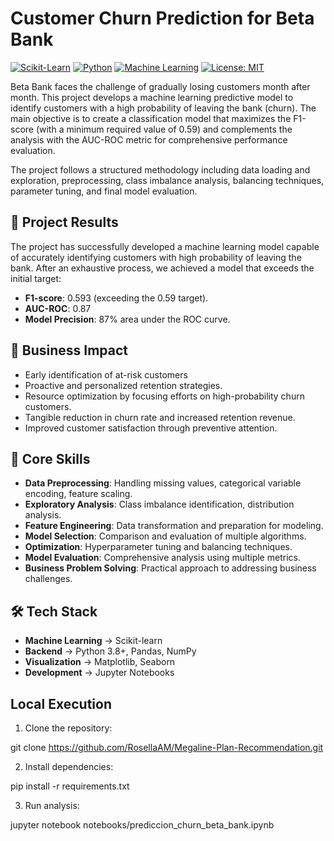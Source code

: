 # Customer Churn Prediction for Beta Bank

[![Scikit-Learn](https://img.shields.io/badge/Scikit--Learn-1.0%2B-orange?logo=scikit-learn)](https://scikit-learn.org/)
[![Python](https://img.shields.io/badge/Python-3.8%2B-blue?logo=python)](https://www.python.org/)
[![Machine Learning](https://img.shields.io/badge/Machine-Learning-blueviolet)]()
[![License: MIT](https://img.shields.io/badge/License-MIT-yellow.svg)](https://opensource.org/licenses/MIT)

Beta Bank faces the challenge of gradually losing customers month after month. This project develops a machine learning predictive model to identify customers with a high probability of leaving the bank (churn). The main objective is to create a classification model that maximizes the F1-score (with a minimum required value of 0.59) and complements the analysis with the AUC-ROC metric for comprehensive performance evaluation.

The project follows a structured methodology including data loading and exploration, preprocessing, class imbalance analysis, balancing techniques, parameter tuning, and final model evaluation.

## 🎯 Project Results
The project has successfully developed a machine learning model capable of accurately identifying customers with high probability of leaving the bank. After an exhaustive process, we achieved a model that exceeds the initial target:
* **F1-score**: 0.593 (exceeding the 0.59 target).
* **AUC-ROC**: 0.87
* **Model Precision**: 87% area under the ROC curve.

## 🚀 Business Impact
* Early identification of at-risk customers
* Proactive and personalized retention strategies.
* Resource optimization by focusing efforts on high-probability churn customers.
* Tangible reduction in churn rate and increased retention revenue.
* Improved customer satisfaction through preventive attention.

## 🎯 Core Skills
* **Data Preprocessing**: Handling missing values, categorical variable encoding, feature scaling.
* **Exploratory Analysis**: Class imbalance identification, distribution analysis.
* **Feature Engineering**: Data transformation and preparation for modeling.
* **Model Selection**: Comparison and evaluation of multiple algorithms.
* **Optimization**: Hyperparameter tuning and balancing techniques.
* **Model Evaluation**: Comprehensive analysis using multiple metrics.
* **Business Problem Solving**: Practical approach to addressing business challenges.

## 🛠️ Tech Stack
* **Machine Learning** → Scikit-learn
* **Backend** → Python 3.8+, Pandas, NumPy
* **Visualization** → Matplotlib, Seaborn
* **Development** → Jupyter Notebooks

## Local Execution
1. Clone the repository:

git clone https://github.com/RosellaAM/Megaline-Plan-Recommendation.git

2. Install dependencies:

pip install -r requirements.txt

3. Run analysis:

  jupyter notebook notebooks/prediccion_churn_beta_bank.ipynb
